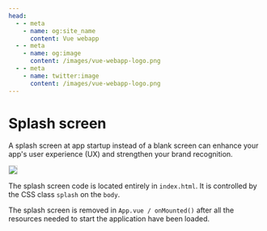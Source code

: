 ```yaml
---
head:
  - - meta
    - name: og:site_name
      content: Vue webapp
  - - meta
    - name: og:image
      content: /images/vue-webapp-logo.png
  - - meta
    - name: twitter:image
      content: /images/vue-webapp-logo.png
---
```


# Splash screen

A splash screen at app startup instead of a blank screen can enhance your app's user experience (UX) and strengthen your brand recognition.

![](/images/vue-webapp/splash-screen.gif)

The splash screen code is located entirely in `index.html`. It is controlled by the CSS class `splash` on the `body`.

The splash screen is removed in `App.vue / onMounted()` after all the resources needed to start the application have been loaded.

<style scoped>
img {
    border: 1px solid #ddd;
}
</style>

